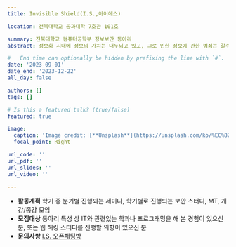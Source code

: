 ```yaml
---
title: Invisible Shield(I.S.,아이에스)

location: 전북대학교 공과대학 7호관 101호

summary: 전북대학교 컴퓨터공학부 정보보안 동아리
abstract: 정보화 시대에 정보의 가치는 대두되고 있고, 그로 인한 정보에 관한 범죄는 갈수록 증가하고 있습니다. 특히 컴퓨터라는 대중매체를 통해 사용자와 서버, 사용자끼리 정보를 주고받는데, 어느 개인 또는 단체의 고의적 행위로 인해 지적 재산권을 침해받을 수 있습니다. 당연히 그것을 방지하지 위한 정보보안분야가 중요시 되고 있습니다. I.S.는 이러한 보안에 관심있는 사람들끼리 친목을 다지고, 정보를 빼내는 기술인 해킹에 대한 공부와 그것에 대한 보안 모색을 목적으로 활동하는 동아리입니다.

#   End time can optionally be hidden by prefixing the line with `#`.
date: '2023-09-01'
date_end: '2023-12-22'
all_day: false

authors: []
tags: []

# Is this a featured talk? (true/false)
featured: true

image:
  caption: 'Image credit: [**Unsplash**](https://unsplash.com/ko/%EC%82%AC%EC%A7%84/%EB%A7%A4%ED%8A%B8%EB%A6%AD%EC%8A%A4-%EC%98%81%ED%99%94-%EC%8A%A4%ED%8B%B8-%EC%9D%B4%EB%AF%B8%EC%A7%80-iar-afB0QQw)'
  focal_point: Right

url_code: ''
url_pdf: ''
url_slides: ''
url_video: ''

---
```


- **활동계획** 학기 중 분기별 진행되는 세미나, 학기별로 진행되는 보안 스터디, MT, 개강/종강 모임
- **모집대상** 동아리 특성 상 IT와 관련있는 학과나 프로그래밍을 해 본 경험이 있으신 분, 또는 웹 해킹 스터디를 진행할 의향이 있으신 분
- **문의사항** [I.S. 오픈채팅방](https://open.kakao.com/o/sVIMvM7d)
